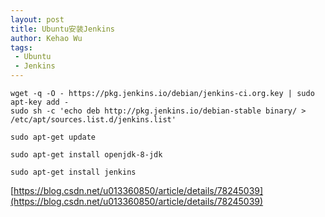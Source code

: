 ```yaml
---
layout: post
title: Ubuntu安装Jenkins
author: Kehao Wu
tags:
 - Ubuntu
 - Jenkins
---
```


```
wget -q -O - https://pkg.jenkins.io/debian/jenkins-ci.org.key | sudo apt-key add -
sudo sh -c 'echo deb http://pkg.jenkins.io/debian-stable binary/ > /etc/apt/sources.list.d/jenkins.list'

sudo apt-get update

sudo apt-get install openjdk-8-jdk

sudo apt-get install jenkins
```

[https://blog.csdn.net/u013360850/article/details/78245039](https://blog.csdn.net/u013360850/article/details/78245039)
